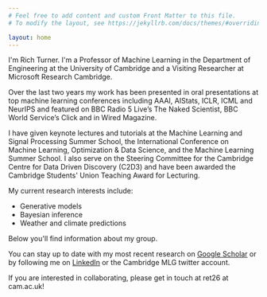 ```yaml
---
# Feel free to add content and custom Front Matter to this file.
# To modify the layout, see https://jekyllrb.com/docs/themes/#overriding-theme-defaults

layout: home
---
```


I'm Rich Turner. I'm a Professor of Machine Learning in the Department of Engineering at the University of Cambridge and a Visiting Researcher at Microsoft Research Cambridge.

Over the last two years my work has been presented in oral presentations at top machine learning conferences including AAAI, AIStats, ICLR, ICML and NeurIPS and featured on BBC Radio 5 Live’s The Naked Scientist, BBC World Service’s Click and in Wired Magazine.

I have given keynote lectures and tutorials at the Machine Learning and Signal Processing Summer School, the International Conference on Machine Learning, Optimization & Data Science, and the Machine Learning Summer School. I also serve on the Steering Committee for the Cambridge Centre for Data Driven Discovery (C2D3) and have been awarded the Cambridge Students' Union Teaching Award for Lecturing.

My current research interests include:

* Generative models
* Bayesian inference
* Weather and climate predictions

Below you'll find information about my group.

You can stay up to date with my most recent research on [Google Scholar](https://scholar.google.com/citations?user=DgLEyZgAAAAJ&hl=en) or by following me on [LinkedIn](https://www.linkedin.com/in/richard-turner-0036882b/) or the Cambridge MLG twitter account.  

If you are interested in collaborating, please get in touch at ret26 at cam.ac.uk!
